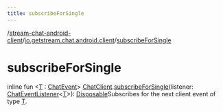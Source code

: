 ```yaml
---
title: subscribeForSingle
---
```

/[stream-chat-android-client](../index.md)/[io.getstream.chat.android.client](index.md)/[subscribeForSingle](subscribeForSingle.md)  
  
  
  
# subscribeForSingle  
inline fun &lt;[T](subscribeForSingle.md) : [ChatEvent](../io.getstream.chat.android.client.events/ChatEvent/index.md)&gt; [ChatClient](ChatClient/index.md).[subscribeForSingle](subscribeForSingle.md)(listener: [ChatEventListener](ChatEventListener/index.md)&lt;[T](subscribeForSingle.md)&gt;): [Disposable](../io.getstream.chat.android.client.utils.observable/Disposable/index.md)Subscribes for the next client event of type [T](subscribeForSingle.md).
